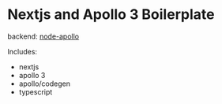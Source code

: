 # Nextjs and Apollo 3 Boilerplate

backend: [node-apollo](https://github.com/jojonicho/node-apollo)

Includes:

- nextjs
- apollo 3
- apollo/codegen
- typescript
